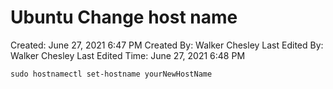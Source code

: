 # Ubuntu Change host name

Created: June 27, 2021 6:47 PM
Created By: Walker Chesley
Last Edited By: Walker Chesley
Last Edited Time: June 27, 2021 6:48 PM

[](https://www.cyberciti.biz/faq/ubuntu-20-04-lts-change-hostname-permanently/)

`sudo hostnamectl set-hostname yourNewHostName`